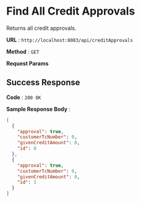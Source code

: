 # Find All Credit Approvals

Returns all credit approvals.

**URL** : `http://localhost:8083/api/creditApprovals`

**Method** : `GET`

**Request Params**

## Success Response

**Code** : `200 OK`

**Sample Response Body** :

```json
[
  {
    "approval": true,
    "customerTcNumber": 0,
    "givenCreditAmount": 0,
    "id": 0
  },
  {
    "approval": true,
    "customerTcNumber": 0,
    "givenCreditAmount": 0,
    "id": 1
  }
]
```